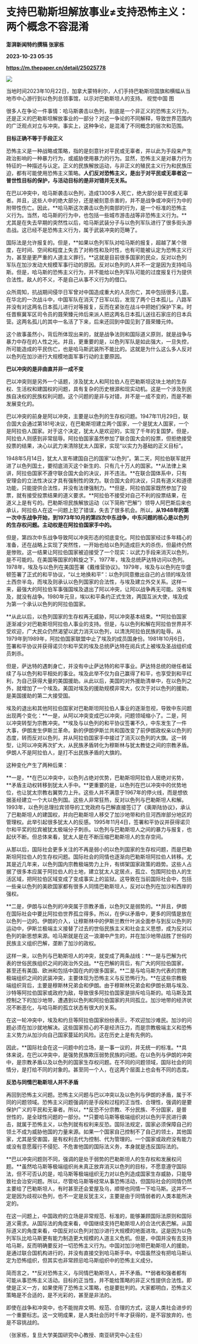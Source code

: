 # 支持巴勒斯坦解放事业≠支持恐怖主义：两个概念不容混淆
**澎湃新闻特约撰稿 张家栋**

**2023-10-23 05:35**

**https://m.thepaper.cn/detail/25025778**

![](https://imagecloud.thepaper.cn/thepaper/image/275/224/784.jpg)

当地时间2023年10月22日，加拿大蒙特利尔，人们手持巴勒斯坦国旗和横幅从当地市中心游行到以色列总领事馆，以示对巴勒斯坦人的支持。 视觉中国 图

很多人在争论一件事情：哈马斯袭击以色列，到底是一个非正义的恐怖主义行为，还是正义的巴勒斯坦解放事业的一部分？对这一争论的不同解释，导致世界范围内的广泛观点对立与冲突。事实上，这种争论，是混淆了不同概念的层次和范围。

**目标正确不等于手段正义**

恐怖主义是一种战略或策略，指的是刻意针对平民或无辜者，并以此为手段来产生政治影响的一种暴力行为，或威胁使用暴力的行为。显然，恐怖主义是对暴力行为特征的一种描述与认定。正义的民族解放运动，与非正义的殖民主义行为和民族压迫，都有可能使用恐怖主义策略。**人们反对恐怖主义，是出于对平民或无辜者这一普世性目标的保护，与活动目标的是非对错并无关系。**

在巴以冲突中，哈马斯袭击以色列，造成1300多人死亡，绝大部分是平民或无辜者。并且，这些人中的绝大部分，还是被刻意杀害的，并不是战争或冲突行为中的附带性伤亡。因此，**哈马斯这次袭击以色列南部的行为，是一个标准的恐怖主义行为。当然，哈马斯的行为中，也包括一些城市游击战等非恐怖主义行为。**尤其是在失去早期的突然性以后，哈马斯武装分子与以色列军队进行了很多街头游击战。这已经不是恐怖主义行为，属于武装冲突的范畴了。

国际法是允许报复的。但是，**如果以色列军队对哈马斯的报复，超越了某个限度，在时间、空间和程度上失去了对称性和及时性，也有可能被认定为恐怖主义行为，甚至是更严重的人道主义罪行。**这就是目前很多国家的民众，反对以色列军队在加沙发动大规模军事行动的原因。反对以色列的人并不一定是因为支持哈马斯。但是，哈马斯的恐怖主义行为，并不能给以色列军队可能的过度报复行为提供合法性。敌人的不义，不是自己从事不义行为的借口。

众所周知，抗战期间侵华日军曾对中国造成重大的人员伤亡，其中包括很多儿童。在华北的一次战斗中，中国军队在消灭了日军以后，发现了两个日本孤儿。八路军并没有对这两名日本孤儿进行对等报复，反而在紧张在战斗中把她们保护下来。时任晋察冀军区司令员的聂荣臻元帅后来派人把这两名日本孤儿送往石家庄的日本兵营。这两名孤儿的其中一名活了下来，后来还回到中国见到了聂荣臻元帅。

这个故事虽然小，背后所体现出来的，就是战争法则和国际道义原则，就是战争与暴力中存在的人性之光。并且，更重要的是，以色列军队是如此强大，一旦失控，所可能造成的平民伤亡，也是哈马斯武装所不能比的。这就是为什么这么多人反对以色列在加沙进行大规模地面军事行动的主要原因。

**巴以冲突的是非曲直并非一成不变**

巴以冲突则是另外一个话题，涉及犹太人和阿拉伯人在巴勒斯坦这块土地的生存权、生活权和建国权的问题，具有复杂的历史根源和现实动机。这是一个涉及到民族自决权的民族权利问题。这个问题的是非与对错，并不是一成不变的，而是不断发展变化的。

巴以冲突的前身是阿以冲突，主要是以色列的生存权问题。1947年11月29日，联合国大会通过第181号决议，在巴勒斯坦建立两个国家，一个是犹太人国家，一个是阿拉伯人国家。对于这个决定，犹太人是欢迎的，实现了千年的复国梦。但是，阿拉伯人则感到非常屈辱。阿拉伯国家虽然参加了联合国大会的投票，但拒绝接受投票的结果，决心以武力来清除犹太人国家，实现“以实力为基础的正义目标”。

1948年5月14日，犹太人宣布建国自己的国家“以色列”。第二天，阿拉伯联军就开进了以色列国土，要彻底消灭这个新生的、只有几十万人的国家。**从法律上来讲，阿拉伯国家不遵守联合国大会的决议，并不违法。**在联合国体系中，只有安理会的立法性决议才具有强制性的效力。联合国大会的决议，只具有道义和道德功能，只能提供合法性，并没有法律强制力。**但是，阿拉伯国家既然参加了投票，就有接受投票结果的道义要求。**阿拉伯不接受对自己不利的投票结果，在道义上是有亏的。巴勒斯坦民族解放运动（以下简称“巴解”）领导人阿巴斯后来也承认，阿拉伯人在这一问题上犯了错误，失去了很多机会。所以，**从1948年的第一次中东战争开始，到1973年10月的第四次中东战争，中东问题的核心是以色列的生存权问题。主动权是在阿拉伯国家手中的。**

但是，第四次中东战争导致阿以冲突形态的彻底变化。阿拉伯国家经过多年精心的准备，还在战略上实现了突然性，一开始也给以色列造成巨大的杀伤，但最终仍然是惨败。这一结果让阿拉伯国家被迫接受了一个现实：以武力手段来消灭以色列，是不可能的。在美国等国家的斡旋之下，1977年，埃及总统萨达特访问以色列。1978年，埃及与以色列在美国签署《戴维营协议》。1979年，埃及与以色列在华盛顿签署了正式的和平协议，“以土地换和平”：以色列同意撤出自己的占领的埃及领土西奈半岛，而埃及则承认以色列国家的合法性，与埃及建立外交关系。这样一来，最强大的阿拉伯军事强国埃及退出了阿以冲突，让阿以战争再无可能。没有埃及，就没有战争。1980年元旦，埃以和平条约正式生效，两国互派大使，埃及成为第一个承认以色列的阿拉伯国家。

**从此以后，以色列国家的生存权再无威胁，阿以冲突基本结束。**阿拉伯国家逐渐减少对巴勒斯坦阿拉伯人事业的支持。但是，与以色列和解在阿拉伯世界并不受欢迎，广大民众仍然渴望以武力消灭以色列，以清洗阿拉伯民族的耻辱。从1979年到1989年，阿拉伯国家联盟中止了埃及的成员国身份。1981年10月6日，签署和平协议并获得诺贝尔和平奖的埃及总统萨达特在阅兵式上被埃及圣战组织成员刺杀。

但是，萨达特的遇刺身亡，并没有中止萨达特的和平事业。萨达特总统的继任者延续了与以色列和平相处的事业。埃及此举不仅为自己赢得了和平，也享受到和平红利，为自己获得大量的美国援助。从此以后，美国的对外援助清单中，在以色列之外，就增加了一个埃及。美国对埃及的援助规模非常大，仅次于对以色列的援助，是美国援助的第二大接受国。

埃及的退出和其他阿拉伯国家对巴勒斯坦阿拉伯人事业的逐渐忽视，导致中东问题出现两个变化：**一是，从阿以冲突变成巴以冲突，问题领域缩小了。二是，阿以冲突转型为宗教冲突。**埃及与以色列的和平协议签署不久，中东发生了一件大事，伊朗发生伊斯兰革命。新的伊朗伊斯兰共和国改变了前伊朗政权亲以色列的态度，转而反对以色列，并从阿拉伯国家手中接过了消灭以色列的大旗。这一转型，让阿以冲突再次扩大，从民族矛盾转化为穆斯林与犹太教徒之间的宗教矛盾。伊朗人不是阿拉伯人，是打不出民族矛盾的大旗的。

这种变化产生了两种后果：

**一是，**在巴以冲突中，以色列占绝对优势，巴勒斯坦阿拉伯人居绝对劣势，**矛盾主动权转移到犹太人手中。**更重要的是，以色列在巴以冲突中的优势地位，也让犹太宗教右翼势力上升。这些人并不满意于1967年的停火线，而是想依据圣经建立一个大以色列国。这些人非常狂热，反对以色列与巴勒斯坦人和解。1993年，以色列总理拉宾领导的工党政府与巴解直接签订了《奥斯陆协议》，承认了巴勒斯坦人的建国权，并向巴勒斯坦人移交了加沙地带和约旦河西岸部分地区的管理权。此举引起很多犹太人的反感。1995年11月4日，签署和平协议并获得诺贝尔和平奖的拉宾被犹太极端分子刺杀。以色列与巴勒斯坦人之间的暴力与报复，也起伏不断。但总体来看，犹太人是在不断压缩巴勒斯坦人的生存空间。

从那以后，国际社会更多关注的不再是弱小的以色列国家的生存权问题，而是巴勒斯坦阿拉伯人的生存权问题。国际社会的同情也逐渐向巴勒斯坦阿拉伯人转移。尤其是近几年来，以色列国内宗教极端势力上升，有绑架国家政策的趋势。这些人占据了很多本应属于阿拉伯人的土地，建立犹太人定居点，孤立、包围阿拉伯人的生活区域，把阿拉伯区域变成了变成事实上的监狱。这导致在当前国际社会中，包括一些亲以色列的美欧国家都有很多人同情巴勒斯坦人，反对以色列在加沙和西岸的强权。

**二是，伊朗与以色列的冲突属于宗教矛盾，以色列又是弱势的。**并且，伊朗在国际社会中要比阿拉伯世界孤立得多。所以，在伊以矛盾中，更多的同情是放在以色列一边的。伊朗的介入，让穆斯林中的伊斯兰教什叶派全面参与到反以色列的运动中，伊斯兰极端主义接替了过去的世俗民族主义和社会主义思想，成为反对以色列的新思想来源。哈马斯就是在这一浪潮中产生的，并在加沙地带战胜了世俗的民族主义组织巴解，垄断了加沙的政权。

这样一来，以色列与巴勒斯坦人的冲突，就变成了两条战线：**一是与巴解为代表的世俗民族组织之间的政治外交战。**在巴解的背后，有广大的阿拉伯国家，甚至还有美国、欧洲和包括中国在内的很多国家。**二是与哈马斯为代表的宗教极端组织之间的武装冲突，主要体现为恐怖主义与反恐怖行为。**在这些宗教极端组织背后，主要是穆斯林兄弟会和伊朗。由于穆斯林兄弟会和伊朗长期与埃及、沙特等阿拉伯国家或政府为敌，导致很多阿拉伯国家是排斥哈马斯的。哈马斯及其控制之下的加沙地带，遭遇到以色列和阿拉伯国家的共同孤立。加沙地带的经济状况不断恶化，与哈马斯的孤立状态有很大的关系。

在这一轮冲突中，埃及和约旦等阿拉伯国家纷纷表示，不欢迎加沙难民。加沙的问题必须在加沙就地解决。这些国家担心的不是经济压力，而是宗教极端主义和恐怖主义势力从加沙向自己国家蔓延的风险。这在历史上是有先例的。

因此，**国际社会在这一问题中的立场，是一事一议的，并无统一的标准。**具体来说，在巴以冲突中，是强势民族欺压弱势民族的问题。在以色列与伊朗的冲突中，是宗教矛盾以及以色列的国家生存权问题。在不同的问题领域，国际社会的同情分，是打给不同的对象的。甚至同一个人，在这两个层面上也会有不同的态度。

**反恐与同情巴勒斯坦人并不矛盾**

再回到恐怖主义问题。恐怖主义问题与巴以冲突以及以色列与伊朗的矛盾，属于不同的问题领域。恐怖主义问题强调的是手段和过程的正当性、合理性，强调的是要保护广义的平民和无辜者。所以，**反恐不分宗教、不分民族、不分国家，是普世性的，是全球性问题的一部分。**只要哈马斯等极端组织对以色列平民进行袭击，就属于恐怖主义，以色列就有权利来反恐。国际法规定，国家必须保障自己的领土不成为威胁他国的力量来源。如果一个国家自己控制不了自己的领土，其他国家，尤其是受害国，是有权利去代为控制、代为管理的。一个国家或政府没有能力或没有意愿履行不侵犯、不危害他国的国际法义务，本身就是违反国际法的。

**巴以冲突问题则不同，强调的是处于弱势的巴勒斯坦人的生存权和发展权问题。**虽然哈马斯等极端组织尚未真正放弃消灭以色列的目标，不愿意遵守国际法，但不可否认的是，哈马斯等极端组织无力对以色列造成国家生存威胁，只能导致社会治安问题。所以，尽管哈马斯等经常从事恐怖活动，但国际社会的同情仍然主要给了巴勒斯坦人，有时甚至还会爱屋及乌，顺带也同情一下哈马斯。这并不一定是因为歧视以色列，也不一定是反犹主义，主要是由于同情弱者的人类本能所决定的。

在这一问题上，中国政府的立场是非常规范、标准的，能够兼顾国际法原则和国际道义需求。从国际法的角度来看，中国继续支持巴勒斯坦人的合法代表巴解。从国际道义的角度来看，中国反对以色列对加沙进行大规模的地面进攻。这是因为以色列军队比哈马斯更有能力制造更大规模的人道主义危机。但是，中国并没有去支持哈马斯，反而明确要反对一切恐怖主义行为。中国对加沙地带巴勒斯坦人的援助，是通过联合国机构进行的，并没有直接交到哈马斯手中。中国虽然没有把哈马斯认定为恐怖组织，但其实也非常顾忌哈马斯组织中的恐怖主义成分。

简而言之，**反对恐怖主义，与同情巴勒斯坦人，并不矛盾。**弱者和强者都有可能从事恐怖主义活动。目标的正当性，并不能给策略的非正义性提供合法性。即使是正义一方，如果使用了恐怖主义策略，也是要批判的。大家都明白，恐怖主义策略是不合适的，是不光彩的，甚至是非法的。

即使在战争和冲突中，也不能抛弃文明、规范、合理的方式，这是人类社会进步的一个重要标志。这一文明成果，是人类社会历时千年才获得的，是不容放弃的，也是不容挑战的。

（张家栋，复旦大学美国研究中心教授、南亚研究中心主任）